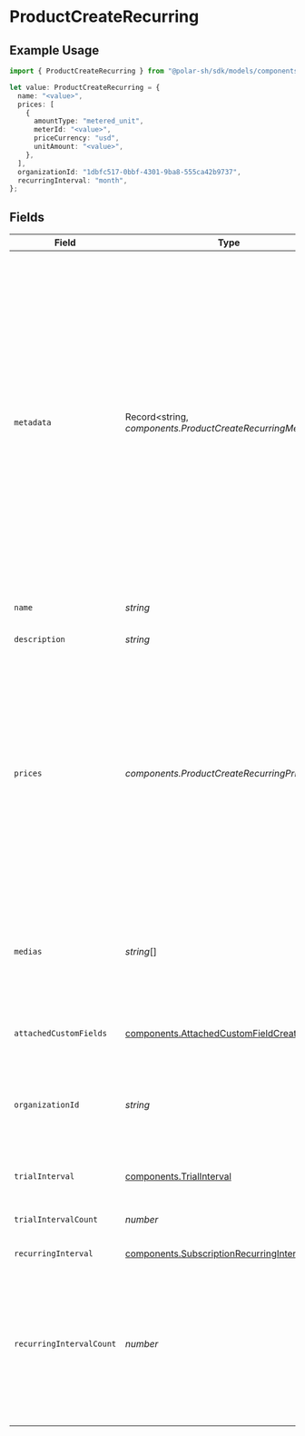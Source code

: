 # ProductCreateRecurring

## Example Usage

```typescript
import { ProductCreateRecurring } from "@polar-sh/sdk/models/components/productcreaterecurring.js";

let value: ProductCreateRecurring = {
  name: "<value>",
  prices: [
    {
      amountType: "metered_unit",
      meterId: "<value>",
      priceCurrency: "usd",
      unitAmount: "<value>",
    },
  ],
  organizationId: "1dbfc517-0bbf-4301-9ba8-555ca42b9737",
  recurringInterval: "month",
};
```

## Fields

| Field                                                                                                                                                                                                                                                                                                                  | Type                                                                                                                                                                                                                                                                                                                   | Required                                                                                                                                                                                                                                                                                                               | Description                                                                                                                                                                                                                                                                                                            | Example                                                                                                                                                                                                                                                                                                                |
| ---------------------------------------------------------------------------------------------------------------------------------------------------------------------------------------------------------------------------------------------------------------------------------------------------------------------- | ---------------------------------------------------------------------------------------------------------------------------------------------------------------------------------------------------------------------------------------------------------------------------------------------------------------------- | ---------------------------------------------------------------------------------------------------------------------------------------------------------------------------------------------------------------------------------------------------------------------------------------------------------------------- | ---------------------------------------------------------------------------------------------------------------------------------------------------------------------------------------------------------------------------------------------------------------------------------------------------------------------- | ---------------------------------------------------------------------------------------------------------------------------------------------------------------------------------------------------------------------------------------------------------------------------------------------------------------------- |
| `metadata`                                                                                                                                                                                                                                                                                                             | Record<string, *components.ProductCreateRecurringMetadata*>                                                                                                                                                                                                                                                            | :heavy_minus_sign:                                                                                                                                                                                                                                                                                                     | Key-value object allowing you to store additional information.<br/><br/>The key must be a string with a maximum length of **40 characters**.<br/>The value must be either:<br/><br/>* A string with a maximum length of **500 characters**<br/>* An integer<br/>* A floating-point number<br/>* A boolean<br/><br/>You can store up to **50 key-value pairs**. |                                                                                                                                                                                                                                                                                                                        |
| `name`                                                                                                                                                                                                                                                                                                                 | *string*                                                                                                                                                                                                                                                                                                               | :heavy_check_mark:                                                                                                                                                                                                                                                                                                     | The name of the product.                                                                                                                                                                                                                                                                                               |                                                                                                                                                                                                                                                                                                                        |
| `description`                                                                                                                                                                                                                                                                                                          | *string*                                                                                                                                                                                                                                                                                                               | :heavy_minus_sign:                                                                                                                                                                                                                                                                                                     | The description of the product.                                                                                                                                                                                                                                                                                        |                                                                                                                                                                                                                                                                                                                        |
| `prices`                                                                                                                                                                                                                                                                                                               | *components.ProductCreateRecurringPrices*[]                                                                                                                                                                                                                                                                            | :heavy_check_mark:                                                                                                                                                                                                                                                                                                     | List of available prices for this product. It should contain at most one static price (fixed, custom or free), and any number of metered prices. Metered prices are not supported on one-time purchase products.                                                                                                       |                                                                                                                                                                                                                                                                                                                        |
| `medias`                                                                                                                                                                                                                                                                                                               | *string*[]                                                                                                                                                                                                                                                                                                             | :heavy_minus_sign:                                                                                                                                                                                                                                                                                                     | List of file IDs. Each one must be on the same organization as the product, of type `product_media` and correctly uploaded.                                                                                                                                                                                            |                                                                                                                                                                                                                                                                                                                        |
| `attachedCustomFields`                                                                                                                                                                                                                                                                                                 | [components.AttachedCustomFieldCreate](../../models/components/attachedcustomfieldcreate.md)[]                                                                                                                                                                                                                         | :heavy_minus_sign:                                                                                                                                                                                                                                                                                                     | List of custom fields to attach.                                                                                                                                                                                                                                                                                       |                                                                                                                                                                                                                                                                                                                        |
| `organizationId`                                                                                                                                                                                                                                                                                                       | *string*                                                                                                                                                                                                                                                                                                               | :heavy_minus_sign:                                                                                                                                                                                                                                                                                                     | The ID of the organization owning the product. **Required unless you use an organization token.**                                                                                                                                                                                                                      | 1dbfc517-0bbf-4301-9ba8-555ca42b9737                                                                                                                                                                                                                                                                                   |
| `trialInterval`                                                                                                                                                                                                                                                                                                        | [components.TrialInterval](../../models/components/trialinterval.md)                                                                                                                                                                                                                                                   | :heavy_minus_sign:                                                                                                                                                                                                                                                                                                     | The interval unit for the trial period.                                                                                                                                                                                                                                                                                |                                                                                                                                                                                                                                                                                                                        |
| `trialIntervalCount`                                                                                                                                                                                                                                                                                                   | *number*                                                                                                                                                                                                                                                                                                               | :heavy_minus_sign:                                                                                                                                                                                                                                                                                                     | The number of interval units for the trial period.                                                                                                                                                                                                                                                                     |                                                                                                                                                                                                                                                                                                                        |
| `recurringInterval`                                                                                                                                                                                                                                                                                                    | [components.SubscriptionRecurringInterval](../../models/components/subscriptionrecurringinterval.md)                                                                                                                                                                                                                   | :heavy_check_mark:                                                                                                                                                                                                                                                                                                     | N/A                                                                                                                                                                                                                                                                                                                    |                                                                                                                                                                                                                                                                                                                        |
| `recurringIntervalCount`                                                                                                                                                                                                                                                                                               | *number*                                                                                                                                                                                                                                                                                                               | :heavy_minus_sign:                                                                                                                                                                                                                                                                                                     | Number of interval units of the subscription.If this is set to 1 the charge will happen every interval (e.g. every month),if set to 2 it will be every other month, and so on.                                                                                                                                         |                                                                                                                                                                                                                                                                                                                        |